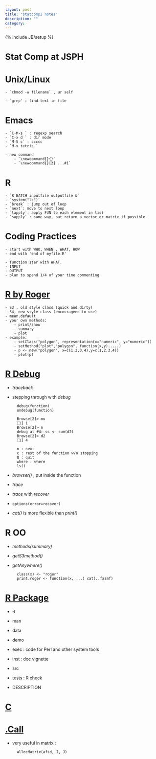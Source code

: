 ```yaml
---
layout: post
title: "statcomp2 notes"
description: ""
category: 
---
```

{% include JB/setup %}

Stat Comp at JSPH
==========

# Unix/Linux #

	- `chmod -w filename` , ur self 

	- `grep' : find text in file 

# Emacs #

	- `C-M-s ` : regexp search
	- `C-x d ` : dir mode 
	- `M-5 c` : ccccc
	- `M-x tetris ` 
	
    - new command
		- `\newcommand{}{}`
		- `\newcommand{}[2] ...#1`

# R #

	- `R BATCH inputfile outputfile &`
	- `system("ls")`
	- `break` : jump out of loop
	- `next`: move to next loop
	- `lapply`: apply FUN to each element in list 
	- `sapply` : same way, but return a vector or matrix if possible

# Coding Practices #

	- start with WHO, WHEN , WHAT, HOW 
	- end with 'end of myfile.R'
	
	- function star with WHAT,
	- INPUT
	- OUTPUT 
	- plan to spend 1/4 of your time commenting
	
# [ R by Roger](http://www.biostat.jhsph.edu/~bcaffo/statcomp/files/Rother.pdf) #
	
	- S3 , old style class (quick and dirty)
	- S4, new style class (encourageed to use)
	- mean.default 
	- your own methods:
		- print/show
		- summary
		- plot 
	- example:
	    - setClass("polygon", representation(x="numeric", y="numeric"))
		- setMethod("plot","polygon", function(x,y).....)
		- p <- new("polygon", x=c(1,2,3,4),y=c(1,2,3,4))
		- plot(p)

# [R Debug](http://www.biostat.jhsph.edu/~bcaffo/statcomp/files/R-debug-tools.pdf) #

- *traceback*
- stepping through with *debug* 

	    debug(function)
		undebug(function)

	    Browse[2]> mu
		[1] 1
		Browse[2]> n
		debug at #4: ss <- sum(d2)
		Browse[2]> d2
		[1] 4

        n : next
        c : rest of the function w/o stopping
        Q : quit
        where : where
	    ls()
	  
- *browser()* , put inside the function
- *trace*
- *trace* with *recover*
- `options(error=recover)`

- *cat()* is more flexible than *print()*
	  
# R OO #

- *methods(summary)*
- *getS3method()*
- *getAnywhere()*

        class(x) <- "roger"
		print.roger <- function(x, ...) cat(..fasmf)

# [R Package](http://www.biostat.jhsph.edu/~bcaffo/statcomp/files/rpacks.pdf) #   

- R
- man
- data
- demo
- exec : code for Perl and other system tools
- inst : doc  vignette
- src
- tests : R check 

- DESCRIPTION

# [C](http://www.biostat.jhsph.edu/~bcaffo/statcomp/files/cprog1_ho.pdf) #
  
# [.Call](http://www.biostat.jhsph.edu/~bcaffo/statcomp/files/dotCall.pdf) #

- very useful in matrix : 

        allocMatrix(afsd, I, J)
